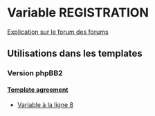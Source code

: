 # Variable REGISTRATION
[Explication sur le forum des forums](http://forum.forumactif.com/t294113-listing-des-variables#REGISTRATION)
## Utilisations dans les templates
### Version phpBB2
#### [Template agreement](subsilver/agreement.md)
* [Variable à la ligne 8](../subsilver/agreement.tpl#L8)